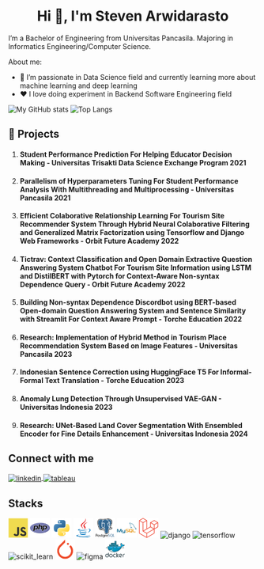 <h1 align="center">Hi 👋, I'm Steven Arwidarasto</h1>


I’m a Bachelor of Engineering from Universitas Pancasila. Majoring in Informatics Engineering/Computer Science.

About me:
- 🌱 I’m passionate in Data Science field and currently learning more about machine learning and deep learning
- ❤️ I love doing experiment in Backend Software Engineering field

![My GitHub stats](https://github-readme-stats-sigma-five.vercel.app/api?username=Pinantyo&show_icons=true&theme=tokyonight&count_private=true)
![Top Langs](https://github-readme-stats.vercel.app/api/top-langs/?username=pinantyo&hide_progress=true&theme=tokyonight&langs_count=10)

<h2 align="left">🔭 Projects</h2>
<p align="left">
    <ol>
        <li>
            <h4>Student Performance Prediction For Helping Educator Decision Making - Universitas Trisakti Data Science Exchange Program 2021</h4>
        </li>
        <li>
            <h4>Parallelism of Hyperparameters Tuning For Student Performance Analysis With Multithreading and Multiprocessing - Universitas Pancasila 2021</h4>
        </li>
        <li>
            <h4>Efficient Colaborative Relationship Learning For Tourism Site Recommender System Through Hybrid Neural Colaborative Filtering and Generalized Matrix Factorization using Tensorflow and Django Web Frameworks - Orbit Future Academy 2022</h4>
        </li>
        <li>
            <h4>Tictrav: Context Classification and Open Domain Extractive Question Answering System Chatbot For Tourism Site Information using LSTM and DistilBERT with Pytorch for Context-Aware Non-syntax Dependence Query - Orbit Future Academy 2022</h4>
        </li>
        <li>
            <h4>Building Non-syntax Dependence Discordbot using BERT-based Open-domain Question Answering System and Sentence Similarity with Streamlit For Context Aware Prompt - Torche Education 2022</h4>
        </li>
        <li>
            <h4>Research: Implementation of Hybrid Method in Tourism Place Recommendation System Based on Image Features - Universitas Pancasila 2023</h4>
        </li>
        <li>
            <h4>Indonesian Sentence Correction using HuggingFace T5 For Informal-Formal Text Translation - Torche Education 2023</h4>
        </li>
        <li>
            <h4>Anomaly Lung Detection Through Unsupervised VAE-GAN - Universitas Indonesia 2023</h4>
        </li>
        <li>
            <h4>Research: UNet-Based Land Cover Segmentation With Ensembled Encoder for Fine Details Enhancement - Universitas Indonesia 2024</h4>
        </li>
    </ol>
</p>

<h2 align="left">Connect with me</h2>
<p align="left">
    <a href="https://linkedin.com/in/stevenpinantyo" rel="noreferrer">
        <img align="center" src="https://raw.githubusercontent.com/rahuldkjain/github-profile-readme-generator/master/src/images/icons/Social/linked-in-alt.svg" alt="linkedin" height="30" width="40" />
    </a>
    <a href="https://public.tableau.com/app/profile/pinantyo" rel="noreferrer">
        <img align="center" src="https://cdnl.tblsft.com/sites/default/files/pages/tableau_cmyk_2015.png" alt="tableau" height="30" width="100" />
    </a>
</p>



<h2 align="left">Stacks</h2>
<p align="left">  
    <img src="https://raw.githubusercontent.com/devicons/devicon/master/icons/javascript/javascript-original.svg" alt="javascript" width="40" height="40"/>
    <img src="https://raw.githubusercontent.com/devicons/devicon/master/icons/php/php-original.svg" alt="php" width="40" height="40"/>
    <img src="https://raw.githubusercontent.com/devicons/devicon/master/icons/python/python-original.svg" alt="python" width="40" height="40"/>
    <img src="https://raw.githubusercontent.com/devicons/devicon/master/icons/java/java-original.svg" alt="java" width="40" height="40"/>
    <img src="https://raw.githubusercontent.com/devicons/devicon/master/icons/postgresql/postgresql-original-wordmark.svg" alt="postgresql" width="40" height="40"/> 
    <img src="https://raw.githubusercontent.com/devicons/devicon/master/icons/mysql/mysql-original-wordmark.svg" alt="mysql" width="40" height="40"/>
    <img src="https://raw.githubusercontent.com/devicons/devicon/master/icons/laravel/laravel-original.svg" alt="laravel" width="40" height="40"/>
    <img src="https://cdn.worldvectorlogo.com/logos/django.svg" alt="django" width="40" height="40"/>
    <img src="https://www.vectorlogo.zone/logos/tensorflow/tensorflow-icon.svg" alt="tensorflow" width="40" height="40"/>
    <img src="https://upload.wikimedia.org/wikipedia/commons/0/05/Scikit_learn_logo_small.svg" alt="scikit_learn" width="40" height="40"/>
    <img src="https://raw.githubusercontent.com/devicons/devicon/master/icons/pytorch/pytorch-original.svg" alt="pytorch" width="40" height="40"/>
    <img src="https://www.vectorlogo.zone/logos/figma/figma-icon.svg" alt="figma" width="40" height="40"/>
    <img src="https://raw.githubusercontent.com/devicons/devicon/master/icons/docker/docker-original-wordmark.svg" alt="docker" width="40" height="40"/>
</p>






